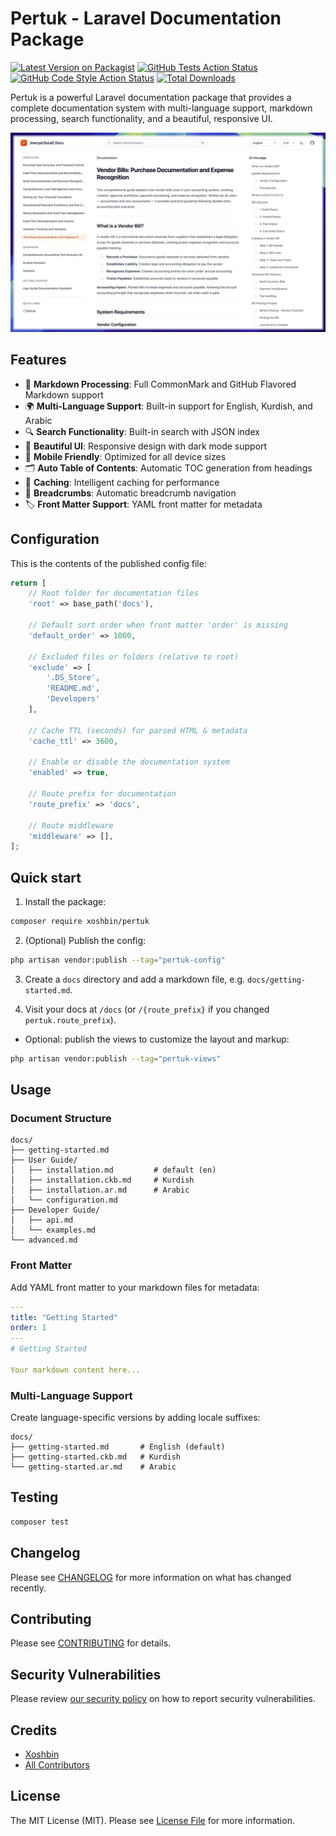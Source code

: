 # Pertuk - Laravel Documentation Package

[![Latest Version on Packagist](https://img.shields.io/packagist/v/xoshbin/pertuk.svg?style=flat-square)](https://packagist.org/packages/xoshbin/pertuk)
[![GitHub Tests Action Status](https://img.shields.io/github/workflow/status/xoshbin/pertuk/run-tests?label=tests)](https://github.com/xoshbin/pertuk/actions?query=workflow%3Arun-tests+branch%3Amain)
[![GitHub Code Style Action Status](https://img.shields.io/github/workflow/status/xoshbin/pertuk/fix-php-code-style-issues?label=code%20style)](https://github.com/xoshbin/pertuk/actions?query=workflow%3A"Fix+PHP+code+style+issues"+branch%3Amain)
[![Total Downloads](https://img.shields.io/packagist/dt/xoshbin/pertuk.svg?style=flat-square)](https://packagist.org/packages/xoshbin/pertuk)

Pertuk is a powerful Laravel documentation package that provides a complete documentation system with multi-language support, markdown processing, search functionality, and a beautiful, responsive UI.

![img.png](assets/screenshot.jpeg)

## Features

-   📖 **Markdown Processing**: Full CommonMark and GitHub Flavored Markdown support
-   🌍 **Multi-Language Support**: Built-in support for English, Kurdish, and Arabic 
-   🔍 **Search Functionality**: Built-in search with JSON index
-   🎨 **Beautiful UI**: Responsive design with dark mode support
-   📱 **Mobile Friendly**: Optimized for all device sizes
-   🗂️ **Auto Table of Contents**: Automatic TOC generation from headings
-   💾 **Caching**: Intelligent caching for performance
-   🧭 **Breadcrumbs**: Automatic breadcrumb navigation
-   🏷️ **Front Matter Support**: YAML front matter for metadata

## Configuration

This is the contents of the published config file:

```php
return [
    // Root folder for documentation files
    'root' => base_path('docs'),

    // Default sort order when front matter 'order' is missing
    'default_order' => 1000,

    // Excluded files or folders (relative to root)
    'exclude' => [
        '.DS_Store',
        'README.md',
        'Developers'
    ],

    // Cache TTL (seconds) for parsed HTML & metadata
    'cache_ttl' => 3600,

    // Enable or disable the documentation system
    'enabled' => true,

    // Route prefix for documentation
    'route_prefix' => 'docs',

    // Route middleware
    'middleware' => [],
];
```

## Quick start

1. Install the package:

```bash
composer require xoshbin/pertuk
```

2. (Optional) Publish the config:

```bash
php artisan vendor:publish --tag="pertuk-config"
```

3. Create a `docs` directory and add a markdown file, e.g. `docs/getting-started.md`.

4. Visit your docs at `/docs` (or `/{route_prefix}` if you changed `pertuk.route_prefix`).

-   Optional: publish the views to customize the layout and markup:

```bash
php artisan vendor:publish --tag="pertuk-views"
```

## Usage

### Document Structure

```
docs/
├── getting-started.md
├── User Guide/
│   ├── installation.md         # default (en)
│   ├── installation.ckb.md     # Kurdish
│   ├── installation.ar.md      # Arabic
│   └── configuration.md
├── Developer Guide/
│   ├── api.md
│   └── examples.md
└── advanced.md
```

### Front Matter

Add YAML front matter to your markdown files for metadata:

```yaml
---
title: "Getting Started"
order: 1
---
# Getting Started

Your markdown content here...
```

### Multi-Language Support

Create language-specific versions by adding locale suffixes:

```
docs/
├── getting-started.md       # English (default)
├── getting-started.ckb.md   # Kurdish
└── getting-started.ar.md    # Arabic
```

## Testing

```bash
composer test
```

## Changelog

Please see [CHANGELOG](CHANGELOG.md) for more information on what has changed recently.

## Contributing

Please see [CONTRIBUTING](CONTRIBUTING.md) for details.

## Security Vulnerabilities

Please review [our security policy](../../security/policy) on how to report security vulnerabilities.

## Credits

-   [Xoshbin](https://github.com/xoshbin)
-   [All Contributors](../../contributors)

## License

The MIT License (MIT). Please see [License File](LICENSE.md) for more information.
